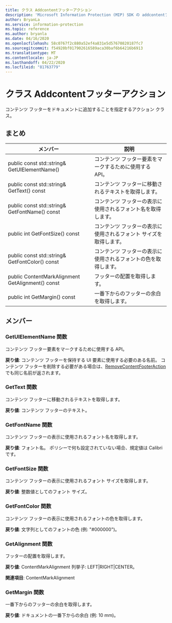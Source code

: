 ```yaml
---
title: クラス Addcontentフッターアクション
description: 'Microsoft Information Protection (MIP) SDK の addcontentフッター action:: undefined クラスを文書にします。'
author: BryanLa
ms.service: information-protection
ms.topic: reference
ms.author: bryanla
ms.date: 04/16/2020
ms.openlocfilehash: 58c0767f2c880a52ef4a831e5d57670820187fc7
ms.sourcegitcommit: f54920bf017902616589aca30baf6b64216b6913
ms.translationtype: MT
ms.contentlocale: ja-JP
ms.lasthandoff: 04/22/2020
ms.locfileid: "81763779"
---
```

# <a name="class-addcontentfooteraction"></a>クラス Addcontentフッターアクション 
コンテンツ フッターをドキュメントに追加することを指定するアクション クラス。
  
## <a name="summary"></a>まとめ
 メンバー                        | 説明                                
--------------------------------|---------------------------------------------
public const std::string& GetUIElementName()  |  コンテンツ フッター要素をマークするために使用する API。
public const std::string& GetText() const  |  コンテンツ フッターに移動されるテキストを取得します。
public const std::string& GetFontName() const  |  コンテンツ フッターの表示に使用されるフォント名を取得します。
public int GetFontSize() const  |  コンテンツ フッターの表示に使用されるフォント サイズを取得します。
public const std::string& GetFontColor() const  |  コンテンツ フッターの表示に使用されるフォントの色を取得します。
public ContentMarkAlignment GetAlignment() const  |  フッターの配置を取得します。
public int GetMargin() const  |  一番下からのフッターの余白を取得します。
  
## <a name="members"></a>メンバー
  
### <a name="getuielementname-function"></a>GetUIElementName 関数
コンテンツ フッター要素をマークするために使用する API。

  
**戻り値**: コンテンツ フッターを保持する UI 要素に使用する必要のある名前。 コンテンツ フッターを削除する必要がある場合は、[RemoveContentFooterAction](class_mip_removecontentfooteraction.md) でも同じ名前が返されます。
  
### <a name="gettext-function"></a>GetText 関数
コンテンツ フッターに移動されるテキストを取得します。

  
**戻り値**: コンテンツ フッターのテキスト。
  
### <a name="getfontname-function"></a>GetFontName 関数
コンテンツ フッターの表示に使用されるフォント名を取得します。

  
**戻り値**: フォント名。 ポリシーで何も設定されていない場合、規定値は Calibri です。
  
### <a name="getfontsize-function"></a>GetFontSize 関数
コンテンツ フッターの表示に使用されるフォント サイズを取得します。

  
**戻り値**: 整数値としてのフォント サイズ。
  
### <a name="getfontcolor-function"></a>GetFontColor 関数
コンテンツ フッターの表示に使用されるフォントの色を取得します。

  
**戻り値**: 文字列としてのフォントの色 (例: "#000000")。
  
### <a name="getalignment-function"></a>GetAlignment 関数
フッターの配置を取得します。

  
**戻り値**: ContentMarkAlignment 列挙子: LEFT|RIGHT|CENTER。 
  
**関連項目**: ContentMarkAlignment
  
### <a name="getmargin-function"></a>GetMargin 関数
一番下からのフッターの余白を取得します。

  
**戻り値**: ドキュメントの一番下からの余白 (例: 10 mm)。